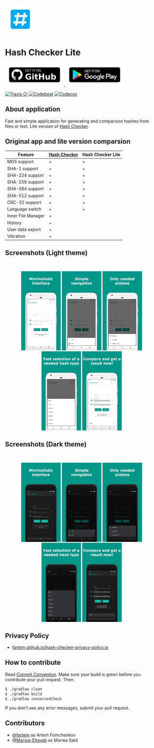 <img src="media/logo/ic_app.png" height="100px" />

# Hash Checker Lite

<a href="https://github.com/fartem/hash-checker-lite/releases">
  <img src="media/banners/bn_github.png" height="75px" />
</a>
<a href="https://play.google.com/store/apps/details?id=com.smlnskgmail.jaman.hashcheckerlite">
  <img src="media/banners/bn_google_play.png" height="75px" />
</a>

[![Travis CI](https://travis-ci.org/fartem/hash-checker-lite.svg?branch=master)](https://travis-ci.org/fartem/hash-checker-lite)
[![Codebeat](https://codebeat.co/badges/82ba496d-c878-46c3-a013-8274e4836fad)](https://codebeat.co/projects/github-com-fartem-hash-checker-lite-master)
[![Codecov](https://codecov.io/gh/fartem/hash-checker-lite/branch/master/graph/badge.svg)](https://codecov.io/gh/fartem/hash-checker-lite)

## About application

Fast and simple application for generating and comparison hashes from files or text. Lite version of [Hash Checker](https://github.com/fartem/hash-checker).

## Original app and lite version comparsion

| Feature | [Hash Checker](https://github.com/fartem/hash-checker) | Hash Checker Lite |
| --- | --- | --- |
| MD5 support | + | + |
| SHA-1 support | + | + |
| SHA-224 support | + | + |
| SHA-256 support | + | + |
| SHA-384 support | + | + |
| SHA-512 support | + | + |
| CRC-32 support | + | + |
| Language switch | + | + |
| Inner File Manager | + | |
| History | + | |
| User data export | + | |
| Vibration | + | |

## Screenshots (Light theme)

<br/>
<p align="center">
  <img src="media/screenshots/screenshot_01.png" width="130" />
  <img src="media/screenshots/screenshot_02.png" width="130" />
  <img src="media/screenshots/screenshot_03.png" width="130" />
  <img src="media/screenshots/screenshot_04.png" width="130" />
  <img src="media/screenshots/screenshot_05.png" width="130" />
</p>

## Screenshots (Dark theme)

<br/>
<p align="center">
  <img src="media/screenshots/screenshot_06.png" width="130" />
  <img src="media/screenshots/screenshot_07.png" width="130" />
  <img src="media/screenshots/screenshot_08.png" width="130" />
  <img src="media/screenshots/screenshot_09.png" width="130" />
  <img src="media/screenshots/screenshot_10.png" width="130" />
</p>

## Privacy Policy

* [fartem.github.io/hash-checker-privacy-policy.io](https://fartem.github.io/hash-checker-privacy-policy.io/)

## How to contribute

Read [Commit Convention](https://github.com/fartem/repository-rules/blob/master/commit-convention/COMMIT_CONVENTION.md). Make sure your build is green before you contribute your pull request. Then:

```shell
$ ./gradlew clean
$ ./gradlew build
$ ./gradlew connectedCheck
```

If you don't see any error messages, submit your pull request.

## Contributors

* [@fartem](https://github.com/fartem) as Artem Fomchenkov
* [@Marwa-Eltayeb](https://github.com/Marwa-Eltayeb) as Marwa Said
